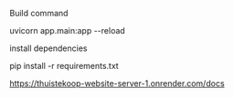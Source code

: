 Build command

uvicorn app.main:app --reload


install dependencies


pip install -r requirements.txt

https://thuistekoop-website-server-1.onrender.com/docs
